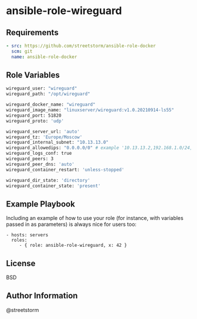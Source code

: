ansible-role-wireguard
=========

Requirements
------------

```yaml
- src: https://github.com/streetstorm/ansible-role-docker
  scm: git
  name: ansible-role-docker
```

Role Variables
--------------

```bash
wireguard_user: "wireguard"
wireguard_path: "/opt/wireguard"

wireguard_docker_name: "wireguard"
wireguard_image_name: "linuxserver/wireguard:v1.0.20210914-ls55"
wireguard_port: 51820
wireguard_proto: 'udp'

wireguard_server_url: 'auto'
wireguard_tz: 'Europe/Moscow'
wireguard_internal_subnet: "10.13.13.0"
wireguard_allowedips: "0.0.0.0/0" # example '10.13.13.2,192.168.1.0/24,192.168.2.0/24'
wireguard_logs_conf: true
wireguard_peers: 3
wireguard_peer_dns: 'auto'
wireguard_container_restart: 'unless-stopped'

wireguard_dir_state: 'directory'
wireguard_container_state: 'present'
```

Example Playbook
----------------

Including an example of how to use your role (for instance, with variables
passed in as parameters) is always nice for users too:

    - hosts: servers
      roles:
         - { role: ansible-role-wireguard, x: 42 }

License
-------

BSD

Author Information
------------------

@streetstorm
